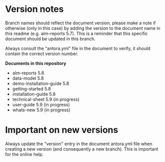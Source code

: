 # Version notes

Branch names should reflect the document version, please make a note if otherwise (only in this case) by adding the version to the document name in this readme (e.g. alm-reports 5.7). This is a reminder that this specific document should be updated in this branch.

Always consult the "antora.yml" file in the document to verify, it should contain the correct version number.

**Documents in this repository**

* alm-reports 5.8
* data-model 5.8
* demo-installation-guide 5.8
* getting-started 5.8     	      
* installation-guide 5.8  
* technical-sheet 5.9 (in progress)
* user-guide 5.9 (in progress)
* whats-new 5.9 (in progress)



# Important on new versions

Always update the "version" entry in the document antora.yml file when creating a new version (and consequently a new branch). This is important for the online help.